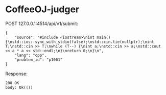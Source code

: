 # CoffeeOJ-judger

POST 127.0.0.1:4514/api/v1/submit:

```
{
	"source": "#include <iostream>\nint main() {\nstd::ios::sync_with_stdio(false);\nstd::cin.tie(nullptr);\nint T;\nstd::cin >> T;\nwhile (T--) {\nint a;\nstd::cin >> a;\nstd::cout << a * a << std::endl;\n}\nreturn 0;\n}\n",
	"lang": "cpp",
	"problem_id": "p1001"
}
```

Response:

```
200 OK
body: Ok(())
```
